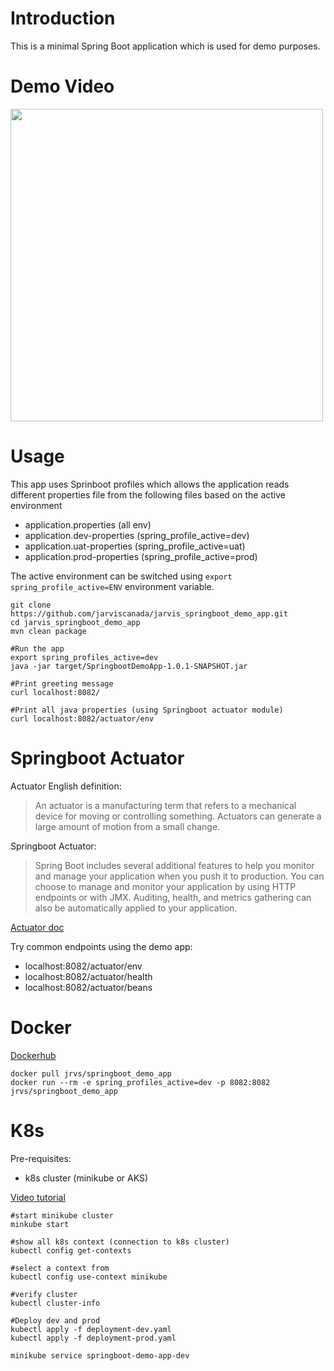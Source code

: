 # Introduction
This is a minimal Spring Boot application which is used for
demo purposes.

# Demo Video

<a href="https://www.notion.so/jarviscanada/Spring-Boot-Demo-App-196eed5805e545a8819fbed78a15fd60" target="_blank">
<img src="https://i.imgur.com/7ZvDXFA.jpg" width=500px>
</a>


# Usage

This app uses Sprinboot profiles which allows the application
reads different properties file from the following files based on
the active environment
* application.properties (all env)
* application.dev-properties (spring_profile_active=dev)
* application.uat-properties (spring_profile_active=uat)
* application.prod-properties (spring_profile_active=prod)

The active environment can be switched using `export spring_profile_active=ENV`
environment variable.

```
git clone https://github.com/jarviscanada/jarvis_springboot_demo_app.git 
cd jarvis_springboot_demo_app
mvn clean package

#Run the app
export spring_profiles_active=dev
java -jar target/SpringbootDemoApp-1.0.1-SNAPSHOT.jar

#Print greeting message
curl localhost:8082/

#Print all java properties (using Springboot actuator module)
curl localhost:8082/actuator/env
```

# Springboot Actuator

Actuator English definition:
> An actuator is a manufacturing term that refers to a mechanical device for moving or controlling something. Actuators can generate a large amount of motion from a small change.

Springboot Actuator:
> Spring Boot includes several additional features to help you monitor and manage your application when you push it to production. You can choose to manage and monitor your application by using HTTP endpoints or with JMX. Auditing, health, and metrics gathering can also be automatically applied to your application.
  
[Actuator doc](https://docs.spring.io/spring-boot/docs/current/reference/htmlsingle/#production-ready)

Try common endpoints using the demo app:
* localhost:8082/actuator/env
* localhost:8082/actuator/health
* localhost:8082/actuator/beans

# Docker
[Dockerhub](https://hub.docker.com/r/jrvs/springboot_demo_app)

```
docker pull jrvs/springboot_demo_app
docker run --rm -e spring_profiles_active=dev -p 8082:8082 jrvs/springboot_demo_app
```

# K8s
Pre-requisites:
* k8s cluster (minikube or AKS)

[Video tutorial](https://www.notion.so/jarviscanada/Spring-Boot-Demo-App-196eed5805e545a8819fbed78a15fd60)

```
#start minikube cluster
minkube start

#show all k8s context (connection to k8s cluster)
kubectl config get-contexts 

#select a context from
kubectl config use-context minikube

#verify cluster
kubectl cluster-info

#Deploy dev and prod
kubectl apply -f deployment-dev.yaml
kubectl apply -f deployment-prod.yaml

minikube service springboot-demo-app-dev
```
